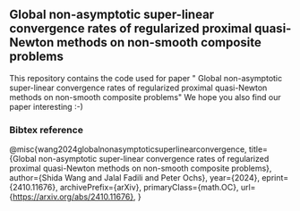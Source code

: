## Global non-asymptotic super-linear convergence rates of regularized proximal quasi-Newton methods on non-smooth composite problems

This repository contains the code used for paper " Global non-asymptotic super-linear convergence rates of regularized proximal quasi-Newton methods on non-smooth composite problems"  We hope you also find our paper interesting :-) 

### Bibtex reference
@misc{wang2024globalnonasymptoticsuperlinearconvergence,
      title={Global non-asymptotic super-linear convergence rates of regularized proximal quasi-Newton methods on non-smooth composite problems}, 
      author={Shida Wang and Jalal Fadili and Peter Ochs},
      year={2024},
      eprint={2410.11676},
      archivePrefix={arXiv},
      primaryClass={math.OC},
      url={https://arxiv.org/abs/2410.11676}, 
}
